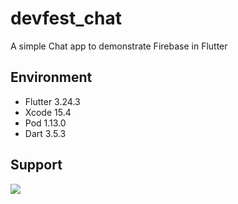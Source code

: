 # devfest_chat

A simple Chat app to demonstrate Firebase in Flutter

## Environment

- Flutter 3.24.3
- Xcode 15.4
- Pod 1.13.0
- Dart 3.5.3

## Support
<a href="https://www.buymeacoffee.com/suesitran"><img src="https://img.buymeacoffee.com/button-api/?text=Buy me a coffee&emoji=&slug=suesitran&button_colour=FFDD00&font_colour=000000&font_family=Cookie&outline_colour=000000&coffee_colour=ffffff" /></a>
